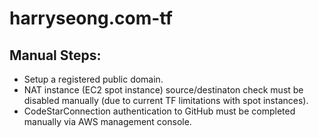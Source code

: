 # harryseong.com-tf

## Manual Steps:
- Setup a registered public domain.
- NAT instance (EC2 spot instance) source/destinaton check must be disabled manually (due to current TF limitations with spot instances).
- CodeStarConnection authentication to GitHub must be completed manually via AWS management console.